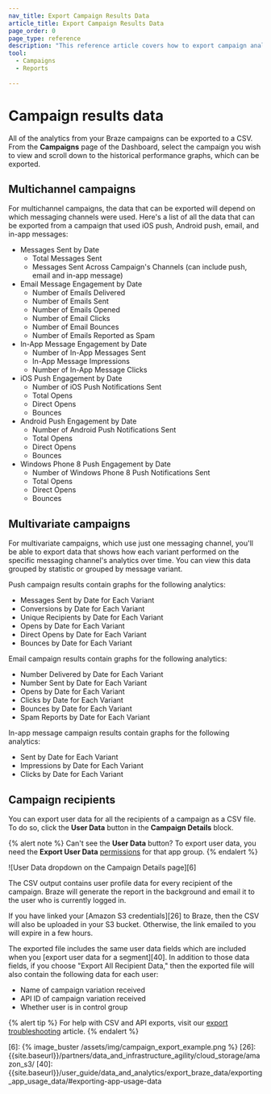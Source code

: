 ```yaml
---
nav_title: Export Campaign Results Data
article_title: Export Campaign Results Data
page_order: 0
page_type: reference
description: "This reference article covers how to export campaign analytics."
tool: 
  - Campaigns
  - Reports
  
---
```


# Campaign results data

All of the analytics from your Braze campaigns can be exported to a CSV. From the **Campaigns** page of the Dashboard, select the campaign you wish to view and scroll down to the historical performance graphs, which can be exported.

## Multichannel campaigns

For multichannel campaigns, the data that can be exported will depend on which messaging channels were used. Here's a list of all the data that can be exported from a campaign that used iOS push, Android push, email, and in-app messages:

- Messages Sent by Date
    - Total Messages Sent
    - Messages Sent Across Campaign's Channels (can include push, email and in-app message)
- Email Message Engagement by Date
    - Number of Emails Delivered
    - Number of Emails Sent
    - Number of Emails Opened
    - Number of Email Clicks
    - Number of Email Bounces
    - Number of Emails Reported as Spam
- In-App Message Engagement by Date
    - Number of In-App Messages Sent
    - In-App Message Impressions
    - Number of In-App Message Clicks
- iOS Push Engagement by Date
    - Number of iOS Push Notifications Sent
    - Total Opens
    - Direct Opens
    - Bounces
- Android Push Engagement by Date
    - Number of Android Push Notifications Sent
    - Total Opens
    - Direct Opens
    - Bounces
- Windows Phone 8 Push Engagement by Date
    - Number of Windows Phone 8 Push Notifications Sent
    - Total Opens
    - Direct Opens
    - Bounces

## Multivariate campaigns

For multivariate campaigns, which use just one messaging channel, you'll be able to export data that shows how each variant performed on the specific messaging channel's analytics over time. You can view this data grouped by statistic or grouped by message variant.

Push campaign results contain graphs for the following analytics:

- Messages Sent by Date for Each Variant
- Conversions by Date for Each Variant
- Unique Recipients by Date for Each Variant
- Opens by Date for Each Variant
- Direct Opens by Date for Each Variant
- Bounces by Date for Each Variant

Email campaign results contain graphs for the following analytics:

- Number Delivered by Date for Each Variant
- Number Sent by Date for Each Variant
- Opens by Date for Each Variant
- Clicks by Date for Each Variant
- Bounces by Date for Each Variant
- Spam Reports by Date for Each Variant

In-app message campaign results contain graphs for the following analytics:

- Sent by Date for Each Variant
- Impressions by Date for Each Variant
- Clicks by Date for Each Variant

## Campaign recipients

You can export user data for all the recipients of a campaign as a CSV file. To do so, click the **User Data** button in the **Campaign Details** block.

{% alert note %}
Can't see the **User Data** button? To export user data, you need the **Export User Data** [permissions]({{site.baseurl}}/user_guide/administrative/manage_your_braze_users/user_permissions/#limited-and-team-role-permissions) for that app group.
{% endalert %}

![User Data dropdown on the Campaign Details page][6]

The CSV output contains user profile data for every recipient of the campaign. Braze will generate the report in the background and email it to the user who is currently logged in.

If you have linked your [Amazon S3 credentials][26] to Braze, then the CSV will also be uploaded in your S3 bucket. Otherwise, the link emailed to you will expire in a few hours.

The exported file includes the same user data fields which are included when you [export user data for a segment][40]. In addition to those data fields, if you choose "Export All Recipient Data," then the exported file will also contain the following data for each user:

- Name of campaign variation received
- API ID of campaign variation received
- Whether user is in control group

{% alert tip %}
For help with CSV and API exports, visit our [export troubleshooting]({{site.baseurl}}/user_guide/data_and_analytics/export_braze_data/export_troubleshooting/) article.
{% endalert %}

[6]: {% image_buster /assets/img/campaign_export_example.png %}
[26]: {{site.baseurl}}/partners/data_and_infrastructure_agility/cloud_storage/amazon_s3/
[40]: {{site.baseurl}}/user_guide/data_and_analytics/export_braze_data/exporting_app_usage_data/#exporting-app-usage-data

